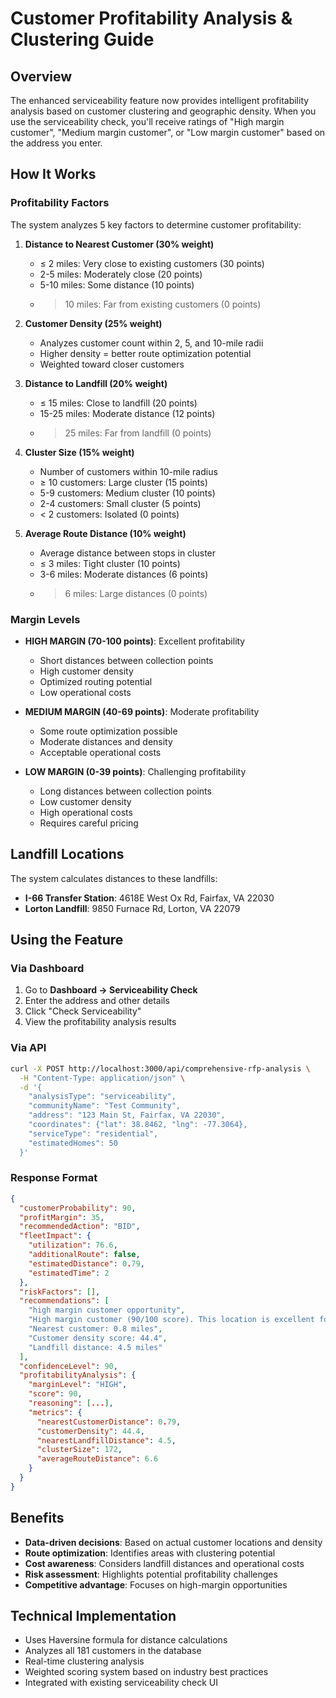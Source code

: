 # Customer Profitability Analysis & Clustering Guide

## Overview
The enhanced serviceability feature now provides intelligent profitability analysis based on customer clustering and geographic density. When you use the serviceability check, you'll receive ratings of "High margin customer", "Medium margin customer", or "Low margin customer" based on the address you enter.

## How It Works

### Profitability Factors
The system analyzes 5 key factors to determine customer profitability:

1. **Distance to Nearest Customer (30% weight)**
   - ≤ 2 miles: Very close to existing customers (30 points)
   - 2-5 miles: Moderately close (20 points)
   - 5-10 miles: Some distance (10 points)
   - > 10 miles: Far from existing customers (0 points)

2. **Customer Density (25% weight)**
   - Analyzes customer count within 2, 5, and 10-mile radii
   - Higher density = better route optimization potential
   - Weighted toward closer customers

3. **Distance to Landfill (20% weight)**
   - ≤ 15 miles: Close to landfill (20 points)
   - 15-25 miles: Moderate distance (12 points)
   - > 25 miles: Far from landfill (0 points)

4. **Cluster Size (15% weight)**
   - Number of customers within 10-mile radius
   - ≥ 10 customers: Large cluster (15 points)
   - 5-9 customers: Medium cluster (10 points)
   - 2-4 customers: Small cluster (5 points)
   - < 2 customers: Isolated (0 points)

5. **Average Route Distance (10% weight)**
   - Average distance between stops in cluster
   - ≤ 3 miles: Tight cluster (10 points)
   - 3-6 miles: Moderate distances (6 points)
   - > 6 miles: Large distances (0 points)

### Margin Levels

- **HIGH MARGIN (70-100 points)**: Excellent profitability
  - Short distances between collection points
  - High customer density
  - Optimized routing potential
  - Low operational costs

- **MEDIUM MARGIN (40-69 points)**: Moderate profitability
  - Some route optimization possible
  - Moderate distances and density
  - Acceptable operational costs

- **LOW MARGIN (0-39 points)**: Challenging profitability
  - Long distances between collection points
  - Low customer density
  - High operational costs
  - Requires careful pricing

## Landfill Locations
The system calculates distances to these landfills:
- **I-66 Transfer Station**: 4618E West Ox Rd, Fairfax, VA 22030
- **Lorton Landfill**: 9850 Furnace Rd, Lorton, VA 22079

## Using the Feature

### Via Dashboard
1. Go to **Dashboard → Serviceability Check**
2. Enter the address and other details
3. Click "Check Serviceability"
4. View the profitability analysis results

### Via API
```bash
curl -X POST http://localhost:3000/api/comprehensive-rfp-analysis \
  -H "Content-Type: application/json" \
  -d '{
    "analysisType": "serviceability",
    "communityName": "Test Community",
    "address": "123 Main St, Fairfax, VA 22030",
    "coordinates": {"lat": 38.8462, "lng": -77.3064},
    "serviceType": "residential",
    "estimatedHomes": 50
  }'
```

### Response Format
```json
{
  "customerProbability": 90,
  "profitMargin": 35,
  "recommendedAction": "BID",
  "fleetImpact": {
    "utilization": 76.6,
    "additionalRoute": false,
    "estimatedDistance": 0.79,
    "estimatedTime": 2
  },
  "riskFactors": [],
  "recommendations": [
    "high margin customer opportunity",
    "High margin customer (90/100 score). This location is excellent for profitability due to: Very close to existing customers (0.8 miles), High customer density area - excellent route optimization potential.",
    "Nearest customer: 0.8 miles",
    "Customer density score: 44.4",
    "Landfill distance: 4.5 miles"
  ],
  "confidenceLevel": 90,
  "profitabilityAnalysis": {
    "marginLevel": "HIGH",
    "score": 90,
    "reasoning": [...],
    "metrics": {
      "nearestCustomerDistance": 0.79,
      "customerDensity": 44.4,
      "nearestLandfillDistance": 4.5,
      "clusterSize": 172,
      "averageRouteDistance": 6.6
    }
  }
}
```

## Benefits
- **Data-driven decisions**: Based on actual customer locations and density
- **Route optimization**: Identifies areas with clustering potential
- **Cost awareness**: Considers landfill distances and operational costs
- **Risk assessment**: Highlights potential profitability challenges
- **Competitive advantage**: Focuses on high-margin opportunities

## Technical Implementation
- Uses Haversine formula for distance calculations
- Analyzes all 181 customers in the database
- Real-time clustering analysis
- Weighted scoring system based on industry best practices
- Integrated with existing serviceability check UI 